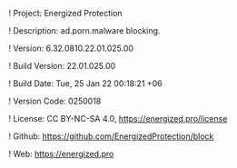 ! Project: Energized Protection

! Description: ad.porn.malware blocking.

! Version: 6.32.0810.22.01.025.00

! Build Version: 22.01.025.00

! Build Date: Tue, 25 Jan 22 00:18:21 +06

! Version Code: 0250018

! License: CC BY-NC-SA 4.0, https://energized.pro/license

! Github: https://github.com/EnergizedProtection/block

! Web: https://energized.pro
